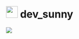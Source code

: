 # <img height="32" width="32" src="https://cdn.simpleicons.org/vowpalwabbit/#FF81F9" /> dev_sunny


<a href="버튼을 눌렀을 때 이동할 링크" target="_blank"><img src="https://img.shields.io/badge/Tech_Blog-DD0B78?style=flat-square&logo=GitHub&logoColor=#fff"/></a>